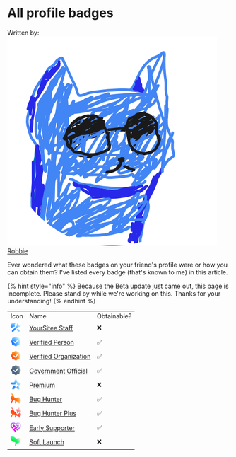 # All profile badges

Written by: <img src="../../.gitbook/assets/contributors/robskan (2).png" alt="" data-size="line"> [Robbie](../../about/contributors.md#robskan-project-lead)

Ever wondered what these badges on your friend's profile were or how you can obtain them? I've listed every badge (that's known to me) in this article.

{% hint style="info" %}
Because the Beta update just came out, this page is incomplete. Please stand by while we're working on this. Thanks for your understanding!
{% endhint %}

<table>
<tr><td>Icon</td><td>Name</td><td>Obtainable?</td></tr>
<tr><td><img alt=":staff:" height="24px" src="../../.gitbook/assets/faq/all-profile-badges/yoursiteeStaff.png"/></td><td><a href="https://yoursitee.xd.hu/faq/all-profile-badges/yoursitee-staff">YourSitee Staff</a></td><td>❌</td></tr>
<tr><td><img alt=":verified:" height="24px" src="../../.gitbook/assets/faq/all-profile-badges/verified.png"/></td><td><a href="https://yoursitee.xd.hu/faq/all-profile-badges/verified#verified-person">Verified Person</a></td><td>✅</td></tr>
<tr><td><img height="24px" src="../../.gitbook/assets/faq/all-profile-badges/verifiedOrg.png"/></td><td><a href="https://yoursitee.xd.hu/faq/all-profile-badges/verified#verified-organization">Verified Organization</a></td><td>✅</td></tr>
<tr><td><img height="24px" src="../../.gitbook/assets/faq/all-profile-badges/governmentOfficial.png"/></td><td><a href="https://yoursitee.xd.hu/faq/all-profile-badges/verified#government-official">Government Official</a></td><td>✅</td></tr>
<tr><td><img height="24px" src="../../.gitbook/assets/faq/all-profile-badges/premium.png"/></td><td><a href="https://yoursitee.xd.hu/faq/all-profile-badges/premium">Premium</a></td><td>❌</td></tr>
<tr><td><img height="24px" src="../../.gitbook/assets/faq/all-profile-badges/bugHunter.png"/></td><td><a href="https://yoursitee.xd.hu/faq/all-profile-badges/bug-hunter#bug-hunter">Bug Hunter</a></td><td>✅</td></tr>
<tr><td><img height="24px" src="../../.gitbook/assets/faq/all-profile-badges/bugHunterPlus.png"/></td><td><a href="https://yoursitee.xd.hu/faq/all-profile-badges/bug-hunter#bug-hunter-plus">Bug Hunter Plus</a></td><td>✅</td></tr>
<tr><td><img height="24px" src="../../.gitbook/assets/faq/all-profile-badges/earlySupporter.png"/></td><td><a href="https://yoursitee.xd.hu/faq/all-profile-badges/early-supporter">Early Supporter</a></td><td>✅</td></tr>
<tr><td><img height="24px" src="../../.gitbook/assets/faq/all-profile-badges/softLaunch.png"/></td><td><a href="https://yoursitee.xd.hu/faq/all-profile-badges/soft-launch">Soft Launch</a></td><td>❌</td></tr>
</table>

